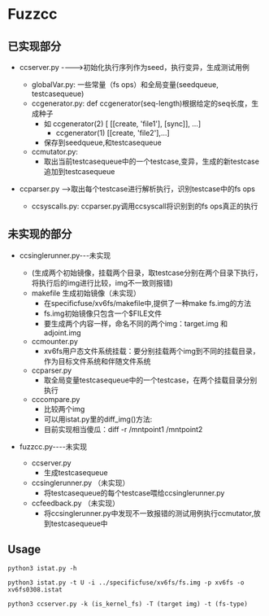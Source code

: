 # Fuzzcc

## 已实现部分

- ccserver.py ---->初始化执行序列作为seed，执行变异，生成测试用例
    - globalVar.py: 一些常量（fs ops）和全局变量(seedqueue, testcasequeue)
    - ccgenerator.py: def ccgenerator(seq-length)根据给定的seq长度，生成种子
        - 如 ccgenerator(2) [ [[create, 'file1'], [sync]], ...]
            - ccgenerator(1) [[create, 'file2'],...]
        - 保存到seedqueue,和testcasequeue
    - ccmutator.py: 
        - 取出当前testcasequeue中的一个testcase,变异，生成的新testcase追加到testcasequeue

- ccparser.py -->取出每个testcase进行解析执行，识别testcase中的fs ops
    - ccsyscalls.py: ccparser.py调用ccsyscall将识别到的fs ops真正的执行

## 未实现的部分

- ccsinglerunner.py---未实现
    -  (生成两个初始镜像，挂载两个目录，取testcase分别在两个目录下执行，将执行后的img进行比较，img不一致则报错)
    - makefile 生成初始镜像（未实现）
        - 在specificfuse/xv6fs/makefile中,提供了一种make fs.img的方法
        - fs.img初始镜像只包含一个$FILE文件
        - 要生成两个内容一样，命名不同的两个img：target.img 和 adjoint.img
    - ccmounter.py 
        - xv6fs用户态文件系统挂载：要分别挂载两个img到不同的挂载目录，作为目标文件系统和伴随文件系统
    - ccparser.py
        - 取全局变量testcasequeue中的一个testcase，在两个挂载目录分别执行
    -  cccompare.py
        - 比较两个img
        - 可以用istat.py里的diff_img()方法:
        - 目前实现相当傻瓜：diff -r /mntpoint1 /mntpoint2

- fuzzcc.py----未实现
    - ccserver.py 
        - 生成testcasequeue
    - ccsinglerunner.py  （未实现）
        - 将testcasequeue的每个testcase喂给ccsinglerunner.py
    - ccfeedback.py  （未实现）
        - 将ccsinglerunner.py中发现不一致报错的测试用例执行ccmutator,放到testcasequeue中


## Usage

```shell
python3 istat.py -h

python3 istat.py -t U -i ../specificfuse/xv6fs/fs.img -p xv6fs -o xv6fs0308.istat

python3 ccserver.py -k (is_kernel_fs) -T (target img) -t (fs-type) 
```

